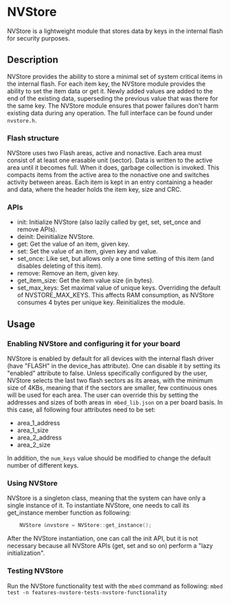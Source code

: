 # NVStore

NVStore is a lightweight module that stores data by keys in the internal flash for security purposes. 

## Description

NVStore provides the ability to store a minimal set of system critical items in the internal flash.
For each item key, the NVStore module provides the ability to set the item data or get it.
Newly added values are added to the end of the existing data, superseding the previous value that was there for the same key. 
The NVStore module ensures that power failures don't harm existing data during any operation.
The full interface can be found under `nvstore.h`.

### Flash structure
NVStore uses two Flash areas, active and nonactive. Each area must consist of at least one erasable unit (sector).
Data is written to the active area until it becomes full. When it does, garbage collection is invoked.
This compacts items from the active area to the nonactive one and switches activity between areas.
Each item is kept in an entry containing a header and data, where the header holds the item key, size and CRC.

### APIs
- init: Initialize NVStore (also lazily called by get, set, set_once and remove APIs).
- deinit: Deinitialize NVStore.
- get: Get the value of an item, given key.
- set: Set the value of an item, given key and value.
- set_once: Like set, but allows only a one time setting of this item (and disables deleting of this item).
- remove: Remove an item, given key.
- get_item_size: Get the item value size (in bytes).
- set_max_keys: Set maximal value of unique keys. Overriding the default of NVSTORE_MAX_KEYS. This affects RAM consumption,
  as NVStore consumes 4 bytes per unique key. Reinitializes the module.


## Usage

### Enabling NVStore and configuring it for your board
NVStore is enabled by default for all devices with the internal flash driver (have "FLASH" in the device_has attribute).
One can disable it by setting its "enabled" attribute to false.
Unless specifically configured by the user, NVStore selects the last two flash sectors as its areas, with the minimum size of 4KBs,
meaning that if the sectors are smaller, few continuous ones will be used for each area.
The user can override this by setting the addresses and sizes of both areas in` mbed_lib.json` on a per board basis.
In this case, all following four attributes need to be set:
- area_1_address
- area_1_size
- area_2_address
- area_2_size

In addition, the `num_keys` value should be modified to change the default number of different keys.

### Using NVStore
NVStore is a singleton class, meaning that the system can have only a single instance of it.
To instantiate NVStore, one needs to call its get_instance member function as following:
``` c++
    NVStore &nvstore = NVStore::get_instance();
```
After the NVStore instantiation, one can call the init API, but it is not necessary because all
NVStore APIs (get, set and so on) perform a "lazy initialization".

### Testing NVStore
Run the NVStore functionality test with the `mbed` command as following:
```mbed test -n features-nvstore-tests-nvstore-functionality```
